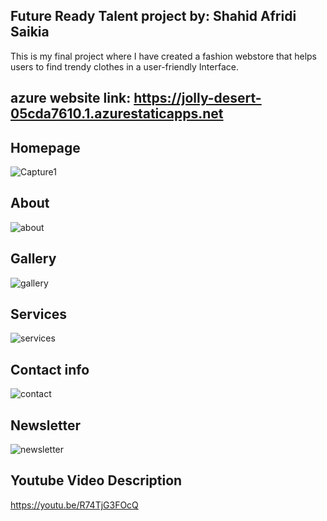 ## Future Ready Talent project by: Shahid Afridi Saikia

This is my final project where I have created a fashion webstore that helps users to find trendy clothes 
in a user-friendly Interface.

## azure website link: https://jolly-desert-05cda7610.1.azurestaticapps.net

## Homepage
![Capture1](https://user-images.githubusercontent.com/70672146/174401909-76e69918-ea7e-4c61-a94c-d8390648626c.JPG)

## About
![about](https://user-images.githubusercontent.com/70672146/174401950-0f260db3-fcc4-4086-b3bd-f5c038c01d14.JPG)

## Gallery
![gallery](https://user-images.githubusercontent.com/70672146/174402049-f6b66e23-4226-4531-adb0-c4b1dc8491f2.JPG)

## Services

![services](https://user-images.githubusercontent.com/70672146/174402092-0c945cc5-333b-4cb3-b157-33f0043142c5.JPG)

## Contact info
![contact](https://user-images.githubusercontent.com/70672146/174402126-dbf4e034-707b-48a3-8ce5-ac44c5c0445b.JPG)

## Newsletter
![newsletter](https://user-images.githubusercontent.com/70672146/174402190-afa25afb-71d0-42f1-8d51-77cc7e212939.JPG)

## Youtube Video Description
https://youtu.be/R74TjG3FOcQ
